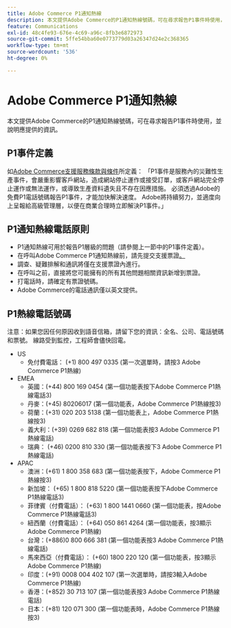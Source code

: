 ```yaml
---
title: Adobe Commerce P1通知熱線
description: 本文提供Adobe Commerce的P1通知熱線號碼，可在尋求報告P1事件時使用，並說明應提供的資訊。
feature: Communications
exl-id: 48c4fe93-676e-4c69-a96c-8fb3e6872973
source-git-commit: 5ffe54bba60e0773779d03a26347d24e2c368365
workflow-type: tm+mt
source-wordcount: '536'
ht-degree: 0%

---
```


# Adobe Commerce P1通知熱線

本文提供Adobe Commerce的P1通知熱線號碼，可在尋求報告P1事件時使用，並說明應提供的資訊。

## P1事件定義

如[Adobe Commerce支援服務條款與條件](https://www.adobe.com/content/dam/cc/en/legal/terms/enterprise/pdfs/Magento-Support-Services-Terms-and-Conditions.pdf)所定義： 「P1事件是服務內的災難性生產事件，會嚴重影響客戶網站，造成網站停止運作或接受訂單，或客戶網站完全停止運作或無法運作，或導致生產資料遺失且不存在因應措施。 必須透過Adobe的免費P1電話號碼報告P1事件，才能加快解決速度。 Adobe將持續努力，並適度向上呈報給高級管理層，以便在商業合理時立即解決P1事件。」

## P1通知熱線電話原則

* P1通知熱線可用於報告P1層級的問題（請參閱上一節中的P1事件定義）。
* 在呼叫Adobe Commerce P1通知熱線前，請先提交支援票證[。](https://experienceleague.adobe.com/docs/commerce-knowledge-base/kb/help-center-guide/magento-help-center-user-guide.html?lang=en#submit-ticket)
* 調查、疑難排解和通訊將僅在支援票證內進行。
* 在呼叫之前，直接將您可能擁有的所有其他問題相關資訊新增到票證。
* 打電話時，請確定有票證號碼。
* Adobe Commerce的電話通訊僅以英文提供。

## P1熱線電話號碼

注意：如果您因任何原因收到語音信箱，請留下您的資訊：全名、公司、電話號碼和票號。 線路受到監控，工程師會儘快回電。

* US
   * 免付費電話： (+1) 800 497 0335 (第一次選單時，請按3 Adobe Commerce P1熱線)
* EMEA
   * 英國：(+44) 800 169 0454 (第一個功能表按下Adobe Commerce P1熱線電話3)
   * 丹麥：(+45) 80206017 (第一個功能表，Adobe Commerce P1熱線按3)
   * 荷蘭：(+31) 020 203 5138 (第一個功能表上，Adobe Commerce P1熱線按3)
   * 義大利：(+39) 0269 682 818 (第一個功能表按3 Adobe Commerce P1熱線電話)
   * 瑞典： (+46) 0200 810 330 (第一個功能表按下3 Adobe Commerce P1熱線電話)
* APAC
   * 澳洲：(+61) 1 800 358 683 (第一個功能表按下，Adobe Commerce P1熱線按3)
   * 新加坡： (+65) 1 800 818 5220 (第一個功能表按下Adobe Commerce P1熱線電話3)
   * 菲律賓（付費電話）： (+63) 1 800 1441 0660 (第一個功能表，按Adobe Commerce P1熱線電話3)
   * 紐西蘭（付費電話）： (+64) 050 861 4264 (第一個功能表，按3顯示Adobe Commerce P1熱線)
   * 台灣：(+886)0 800 666 381 (第一個功能表按3 Adobe Commerce P1熱線電話)
   * 馬來西亞（付費電話）： (+60) 1800 220 120 (第一個功能表，按3顯示Adobe Commerce P1熱線)
   * 印度：(+91) 0008 004 402 107 (第一次選單時，請按3輸入Adobe Commerce P1熱線)
   * 香港：(+852) 30 713 107 (第一個功能表按3 Adobe Commerce P1熱線電話)
   * 日本：(+81) 120 071 300 (第一個功能表時，Adobe Commerce P1熱線按3)
